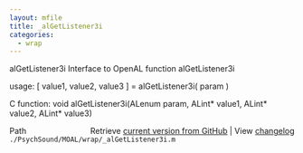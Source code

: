 ```yaml
---
layout: mfile
title: _alGetListener3i
categories:
  - wrap
---
```


alGetListener3i  Interface to OpenAL function alGetListener3i

usage:  \[ value1, value2, value3 \] = alGetListener3i\( param \)

C function:  void alGetListener3i\(ALenum param, ALint\* value1, ALint\* value2, ALint\* value3\)


<div class="code_header" style="text-align:right;">
  <span style="float:left;">Path&nbsp;&nbsp;</span> <span class="counter">Retrieve <a href=
  "https://raw.github.com/Psychtoolbox-3/Psychtoolbox-3/beta/./PsychSound/MOAL/wrap/_alGetListener3i.m">current version from GitHub</a> | View <a href=
  "https://github.com/Psychtoolbox-3/Psychtoolbox-3/commits/beta/./PsychSound/MOAL/wrap/_alGetListener3i.m">changelog</a></span>
</div>
<div class="code">
  <code>./PsychSound/MOAL/wrap/_alGetListener3i.m</code>
</div>
